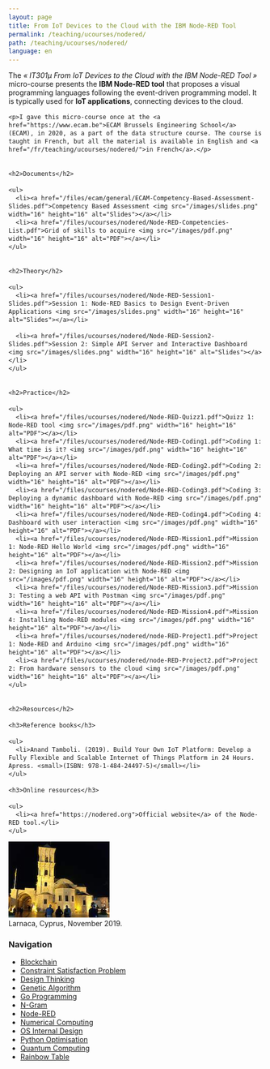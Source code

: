 ```yaml
---
layout: page
title: From IoT Devices to the Cloud with the IBM Node-RED Tool
permalink: /teaching/ucourses/nodered/
path: /teaching/ucourses/nodered/
language: en
---
```


<div class="page-col-wrapper">
  <div class="page-col page-col-1">
    <p>The <i>« IT301µ From IoT Devices to the Cloud with the IBM Node-RED Tool »</i> micro-course presents the <b>IBM Node-RED tool</b> that proposes a visual programming languages following the event-driven programming model. It is typically used for <b>IoT applications</b>, connecting devices to the cloud.</p>

    <p>I gave this micro-course once at the <a href="https://www.ecam.be">ECAM Brussels Engineering School</a> (ECAM), in 2020, as a part of the data structure course. The course is taught in French, but all the material is available in English and <a href="/fr/teaching/ucourses/nodered/">in French</a>.</p>


    <h2>Documents</h2>

    <ul>
      <li><a href="/files/ecam/general/ECAM-Competency-Based-Assessment-Slides.pdf">Competency Based Assessment <img src="/images/slides.png" width="16" height="16" alt="Slides"></a></li>
      <li><a href="/files/ucourses/nodered/Node-RED-Competencies-List.pdf">Grid of skills to acquire <img src="/images/pdf.png" width="16" height="16" alt="PDF"></a></li>
    </ul>


    <h2>Theory</h2>

    <ul>
      <li><a href="/files/ucourses/nodered/Node-RED-Session1-Slides.pdf">Session 1: Node-RED Basics to Design Event-Driven Applications <img src="/images/slides.png" width="16" height="16" alt="Slides"></a></li>

      <li><a href="/files/ucourses/nodered/Node-RED-Session2-Slides.pdf">Session 2: Simple API Server and Interactive Dashboard <img src="/images/slides.png" width="16" height="16" alt="Slides"></a></li>
    </ul>


    <h2>Practice</h2>

    <ul>
      <li><a href="/files/ucourses/nodered/Node-RED-Quizz1.pdf">Quizz 1: Node-RED tool <img src="/images/pdf.png" width="16" height="16" alt="PDF"></a></li>
      <li><a href="/files/ucourses/nodered/Node-RED-Coding1.pdf">Coding 1: What time is it? <img src="/images/pdf.png" width="16" height="16" alt="PDF"></a></li>
      <li><a href="/files/ucourses/nodered/Node-RED-Coding2.pdf">Coding 2: Deploying an API server with Node-RED <img src="/images/pdf.png" width="16" height="16" alt="PDF"></a></li>
      <li><a href="/files/ucourses/nodered/Node-RED-Coding3.pdf">Coding 3: Deploying a dynamic dashboard with Node-RED <img src="/images/pdf.png" width="16" height="16" alt="PDF"></a></li>
      <li><a href="/files/ucourses/nodered/Node-RED-Coding4.pdf">Coding 4: Dashboard with user interaction <img src="/images/pdf.png" width="16" height="16" alt="PDF"></a></li>
      <li><a href="/files/ucourses/nodered/Node-RED-Mission1.pdf">Mission 1: Node-RED Hello World <img src="/images/pdf.png" width="16" height="16" alt="PDF"></a></li>
      <li><a href="/files/ucourses/nodered/Node-RED-Mission2.pdf">Mission 2: Designing an IoT application with Node-RED <img src="/images/pdf.png" width="16" height="16" alt="PDF"></a></li>
      <li><a href="/files/ucourses/nodered/Node-RED-Mission3.pdf">Mission 3: Testing a web API with Postman <img src="/images/pdf.png" width="16" height="16" alt="PDF"></a></li>
      <li><a href="/files/ucourses/nodered/Node-RED-Mission4.pdf">Mission 4: Installing Node-RED modules <img src="/images/pdf.png" width="16" height="16" alt="PDF"></a></li>
      <li><a href="/files/ucourses/nodered/node-RED-Project1.pdf">Project 1: Node-RED and Arduino <img src="/images/pdf.png" width="16" height="16" alt="PDF"></a></li>
      <li><a href="/files/ucourses/nodered/node-RED-Project2.pdf">Project 2: From hardware sensors to the cloud <img src="/images/pdf.png" width="16" height="16" alt="PDF"></a></li>
    </ul>


    <h2>Resources</h2>

    <h3>Reference books</h3>

    <ul>
      <li>Anand Tamboli. (2019). Build Your Own IoT Platform: Develop a Fully Flexible and Scalable Internet of Things Platform in 24 Hours. Apress. <small>(ISBN: 978-1-484-24497-5)</small></li>
    </ul>

    <h3>Online resources</h3>

    <ul>
      <li><a href="https://nodered.org">Official website</a> of the Node-RED tool.</li>
    </ul>
  </div>
  <div class="page-col page-col-2">
    <p><img src="/images/larnaca.jpg" alt="Larnaca, Cyprus, November 2019" width="200" height="150"><br>
    Larnaca, Cyprus, November 2019.</p>
    <h3>Navigation</h3>
    <ul class="navigation">
      <li><a href="/teaching/ucourses/blockchain/">Blockchain</a></li>
      <li><a href="/teaching/ucourses/csp/">Constraint Satisfaction Problem</a></li>
      <li><a href="/teaching/ucourses/designthinking/">Design Thinking</a></li>
      <li><a href="/teaching/ucourses/geneticalgorithm/">Genetic Algorithm</a></li>
      <li><a href="/teaching/ucourses/golang/">Go Programming</a></li>
      <li><a href="/teaching/ucourses/ngram/">N-Gram</a></li>
      <li><a href="/teaching/ucourses/nodered/">Node-RED</a></li>
      <li><a href="/teaching/ucourses/numcomp/">Numerical Computing</a></li>
      <li><a href="/teaching/ucourses/osdesign/">OS Internal Design</a></li>
      <li><a href="/teaching/ucourses/pythonopti/">Python Optimisation</a></li>
      <li><a href="/teaching/ucourses/quantumcomputing/">Quantum Computing</a></li>
      <li><a href="/teaching/ucourses/rainbowtable/">Rainbow Table</a></li>
    </ul>
  </div>
</div>

